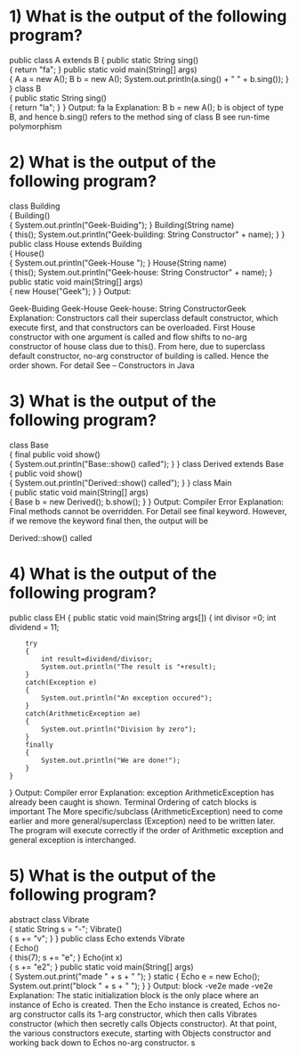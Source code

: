 # 1) What is the output of the following program?

public class A extends B 
{ 
    public static String sing()  
    { 
        return "fa"; 
    } 
    public static void main(String[] args)  
    { 
        A a = new A(); 
        B b = new A(); 
    System.out.println(a.sing() + " " + b.sing()); 
    } 
} 
class B  
{ 
    public static String sing()  
    { 
        return "la"; 
    } 
} 
Output: fa la
Explanation: B b = new A(); b is object of type B, and hence b.sing() refers to the method sing of class B 
see run-time polymorphism


# 2) What is the output of the following program?
class Building  
{ 
    Building()  
    { 
        System.out.println("Geek-Buiding"); 
    } 
    Building(String name)  
    { 
        this(); 
        System.out.println("Geek-building: String Constructor" + name); 
    } 
} 
public class House extends Building  
{ 
    House()  
    { 
        System.out.println("Geek-House "); 
    } 
    House(String name)  
    { 
        this(); 
        System.out.println("Geek-house: String Constructor" + name); 
    } 
    public static void main(String[] args)  
    { 
        new House("Geek"); 
    } 
} 
Output:

Geek-Buiding
Geek-House 
Geek-house: String ConstructorGeek
Explanation: Constructors call their superclass default constructor, which execute first, and that constructors
can be overloaded.
First House constructor with one argument is called and flow shifts to no-arg constructor of house class due to
this(). From here, due to superclass default constructor, no-arg constructor of building is called. Hence the order 
shown. For detail See – Constructors in Java



# 3) What is the output of the following program?
class Base  
{ 
    final public void show()  
    { 
        System.out.println("Base::show() called"); 
    } 
} 
class Derived extends Base  
{ 
    public void show()  
    { 
        System.out.println("Derived::show() called"); 
    } 
} 
class Main  
{ 
    public static void main(String[] args)  
    { 
        Base b = new Derived(); 
        b.show(); 
    } 
} 
Output: Compiler Error
Explanation: Final methods cannot be overridden. For Detail see final keyword. However, 
if we remove the keyword final then, the output will be

Derived::show() called

# 4) What is the output of the following program?

public class EH 
{ 
    public static void main(String args[]) 
    { 
        int divisor =0; 
        int dividend = 11; 
      
        try
        { 
            int result=dividend/divisor; 
            System.out.println("The result is "+result); 
        } 
        catch(Exception e) 
        { 
            System.out.println("An exception occured"); 
        } 
        catch(ArithmeticException ae) 
        { 
            System.out.println("Division by zero"); 
        } 
        finally
        { 
            System.out.println("We are done!"); 
        } 
    } 
} 
Output: Compiler error
Explanation: exception ArithmeticException has already been caught is shown. Terminal
Ordering of catch blocks is important The More specific/subclass (ArithmeticException) need to come earlier and more general/superclass (Exception) need to be written later. The program will execute correctly if the order of Arithmetic exception and general exception is interchanged.

# 5) What is the output of the following program?
abstract class Vibrate  
{ 
    static String s = "-"; 
    Vibrate()  
    { 
        s += "v"; 
    } 
} 
public class Echo extends Vibrate  
{ 
    Echo()   
    { 
        this(7); 
        s += "e"; 
    } 
    Echo(int x)  
    { 
        s += "e2"; 
    } 
    public static void main(String[] args)  
    { 
        System.out.print("made " + s + " "); 
    } 
    static 
    { 
        Echo e = new Echo(); 
        System.out.print("block " + s + " "); 
    } 
} 
Output: block -ve2e made -ve2e
Explanation: The static initialization block is the only place where an instance of Echo is created. 
Then the Echo instance is created, Echos no-arg constructor calls its 1-arg constructor, which then calls 
Vibrates constructor (which then secretly calls Objects constructor). At that point, the various constructors execute, 
starting with Objects constructor and working back down to Echos no-arg constructor. s



